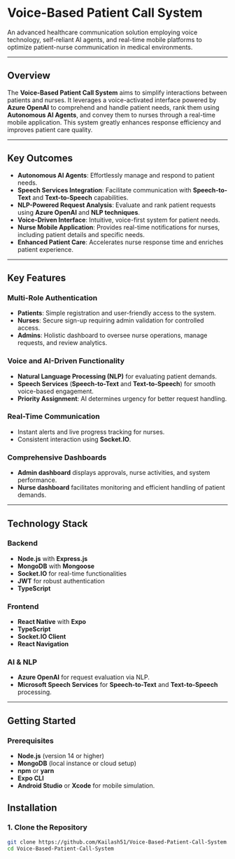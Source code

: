 # Voice-Based Patient Call System  
An advanced healthcare communication solution employing voice technology, self-reliant AI agents, and real-time mobile platforms to optimize patient-nurse communication in medical environments.  

---

## Overview  
The **Voice-Based Patient Call System** aims to simplify interactions between patients and nurses. It leverages a voice-activated interface powered by **Azure OpenAI** to comprehend and handle patient needs, rank them using **Autonomous AI Agents**, and convey them to nurses through a real-time mobile application. This system greatly enhances response efficiency and improves patient care quality.  

---

## Key Outcomes  
- **Autonomous AI Agents**: Effortlessly manage and respond to patient needs.  
- **Speech Services Integration**: Facilitate communication with **Speech-to-Text** and **Text-to-Speech** capabilities.  
- **NLP-Powered Request Analysis**: Evaluate and rank patient requests using **Azure OpenAI** and **NLP techniques**.  
- **Voice-Driven Interface**: Intuitive, voice-first system for patient needs.  
- **Nurse Mobile Application**: Provides real-time notifications for nurses, including patient details and specific needs.  
- **Enhanced Patient Care**: Accelerates nurse response time and enriches patient experience.  

---

## Key Features  

### Multi-Role Authentication  
- **Patients**: Simple registration and user-friendly access to the system.  
- **Nurses**: Secure sign-up requiring admin validation for controlled access.  
- **Admins**: Holistic dashboard to oversee nurse operations, manage requests, and review analytics.  

### Voice and AI-Driven Functionality  
- **Natural Language Processing (NLP)** for evaluating patient demands.  
- **Speech Services** (**Speech-to-Text** and **Text-to-Speech**) for smooth voice-based engagement.  
- **Priority Assignment**: AI determines urgency for better request handling.  

### Real-Time Communication  
- Instant alerts and live progress tracking for nurses.  
- Consistent interaction using **Socket.IO**.  

### Comprehensive Dashboards  
- **Admin dashboard** displays approvals, nurse activities, and system performance.  
- **Nurse dashboard** facilitates monitoring and efficient handling of patient demands.  

---

## Technology Stack  

### Backend  
- **Node.js** with **Express.js**  
- **MongoDB** with **Mongoose**  
- **Socket.IO** for real-time functionalities  
- **JWT** for robust authentication  
- **TypeScript**  

### Frontend  
- **React Native** with **Expo**  
- **TypeScript**  
- **Socket.IO Client**  
- **React Navigation**  

### AI & NLP  
- **Azure OpenAI** for request evaluation via NLP.  
- **Microsoft Speech Services** for **Speech-to-Text** and **Text-to-Speech** processing.  

---

## Getting Started  

### Prerequisites  
- **Node.js** (version 14 or higher)  
- **MongoDB** (local instance or cloud setup)  
- **npm** or **yarn**  
- **Expo CLI**  
- **Android Studio** or **Xcode** for mobile simulation.


## Installation  

### 1. Clone the Repository  
```bash
git clone https://github.com/Kailash51/Voice-Based-Patient-Call-System.git  
cd Voice-Based-Patient-Call-System






